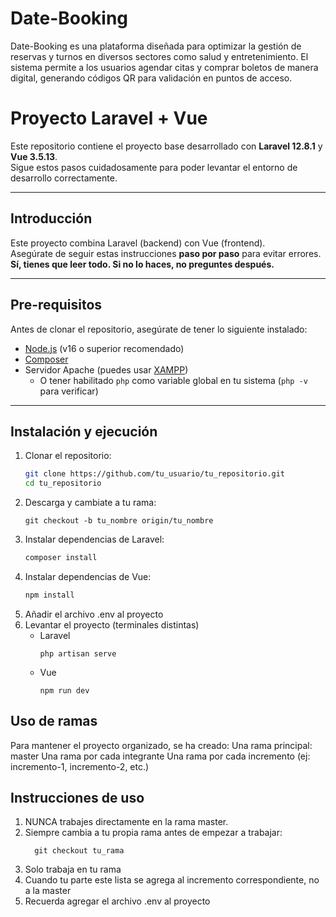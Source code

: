 # Date-Booking
Date-Booking es una plataforma diseñada para optimizar la gestión de reservas y turnos en diversos sectores como salud y entretenimiento. El sistema permite a los usuarios agendar citas y comprar boletos de manera digital, generando códigos QR para validación en puntos de acceso. 

# Proyecto Laravel + Vue

Este repositorio contiene el proyecto base desarrollado con **Laravel 12.8.1** y **Vue 3.5.13**.  
Sigue estos pasos cuidadosamente para poder levantar el entorno de desarrollo correctamente.

---

## Introducción

Este proyecto combina Laravel (backend) con Vue (frontend).  
Asegúrate de seguir estas instrucciones **paso por paso** para evitar errores.  
**Sí, tienes que leer todo. Si no lo haces, no preguntes después.**

---

## Pre-requisitos

Antes de clonar el repositorio, asegúrate de tener lo siguiente instalado:

- [Node.js](https://nodejs.org/) (v16 o superior recomendado)
- [Composer](https://getcomposer.org/)
- Servidor Apache (puedes usar [XAMPP](https://www.apachefriends.org/es/index.html))  
  - O tener habilitado `php` como variable global en tu sistema (`php -v` para verificar)

---

## Instalación y ejecución

1. Clonar el repositorio:
   ```bash
   git clone https://github.com/tu_usuario/tu_repositorio.git
   cd tu_repositorio
2. Descarga y cambiate a tu rama:
   ```
   git checkout -b tu_nombre origin/tu_nombre
3. Instalar dependencias de Laravel:
   ```bash
   composer install
4. Instalar dependencias de Vue:
   ```bash
   npm install
5. Añadir el archivo .env al proyecto
6. Levantar el proyecto (terminales distintas)
   - Laravel
     ```
     php artisan serve
   - Vue
     ```
     npm run dev
## Uso de ramas
Para mantener el proyecto organizado, se ha creado:
Una rama principal: master
Una rama por cada integrante
Una rama por cada incremento (ej: incremento-1, incremento-2, etc.)

## Instrucciones de uso
1. NUNCA trabajes directamente en la rama master.
2. Siempre cambia a tu propia rama antes de empezar a trabajar:
   ```
     git checkout tu_rama
3. Solo trabaja en tu rama
4. Cuando tu parte este lista se agrega al incremento correspondiente, no a la master
5. Recuerda agregar el archivo .env al proyecto

